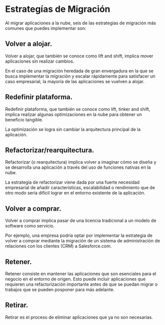 # Estrategías de Migración

Al migrar aplicaciones a la nube, seis de las estrategias de migración más comunes que puedes implementar son:

## Volver a alojar.

Volver a alojar, que también se conoce como lift and shift, implica mover aplicaciones sin realizar cambios.

En el caso de una migración heredada de gran envergadura en la que se busca implementar la migración y escalar rápidamente para satisfacer un caso empresarial, la mayoría de las aplicaciones se vuelven a alojar.

## Redefinir plataforma.

Redefinir plataforma, que también se conoce como lift, tinker and shift, implica realizar algunas optimizaciones en la nube para obtener un beneficio tangible.

La optimización se logra sin cambiar la arquitectura principal de la aplicación.

## Refactorizar/rearquitectura.

Refactorizar (o rearquitectura) implica volver a imaginar cómo se diseña y se desarrolla una aplicación a través del uso de funciones nativas en la nube. 

La estrategia de refactorizar viene dada por una fuerte necesidad empresarial de añadir características, escalabilidad o rendimiento que de otro modo sería difícil lograr en el entorno existente de la aplicación.

## Volver a comprar.

Volver a comprar implica pasar de una licencia tradicional a un modelo de software como servicio. 

Por ejemplo, una empresa podría optar por implementar la estrategia de volver a comprar mediante la migración de un sistema de administración de relaciones con los clientes (CRM) a Salesforce.com.

## Retener.

Retener consiste en mantener las aplicaciones que son esenciales para el negocio en el entorno de origen. Esto puede incluir aplicaciones que requieren una refactorización importante antes de que se puedan migrar o trabajos que se pueden posponer para más adelante.

## Retirar.

Retirar es el proceso de eliminar aplicaciones que ya no son necesarias.